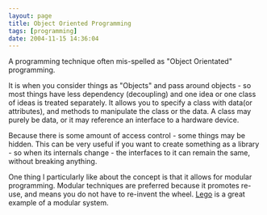 ```yaml
---
layout: page
title: Object Oriented Programming
tags: [programming]
date: 2004-11-15 14:36:04
---
```

A programming technique often mis-spelled as "Object Orientated" programming.

It is when you consider things as "Objects" and pass around objects - so most things have less dependency (decoupling) and one idea or one class of ideas is treated separately. It allows you to specify a class with data(or attributes), and methods to manipulate the class or the data. A class may purely be data, or it may reference an interface to a hardware device.

Because there is some amount of access control - some things may be hidden. This can be very useful if you want to create something as a library - so when its internals change - the interfaces to it can remain the same, without breaking anything.

One thing I particularly like about the concept is that it allows for modular programming. Modular techniques are preferred because it promotes re-use, and means you do not have to re-invent the wheel. [Lego](/wiki/lego.html "The best known construction toy") is a great example of a modular system.

